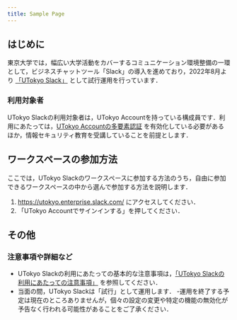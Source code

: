 ```yaml
---
title: Sample Page
---
```


## はじめに

東京大学では，幅広い大学活動をカバーするコミュニケーション環境整備の一環として，ビジネスチャットツール「Slack」の導入を進めており，2022年8月より [「UTokyo Slack」](https://utelecon.adm.u-tokyo.ac.jp/slack/) として試行運用を行っています． 

### 利用対象者
UTokyo Slackの利用対象者は，UTokyo Accountを持っている構成員です．利用にあたっては，[UTokyo Accountの多要素認証](https://utelecon.adm.u-tokyo.ac.jp/utokyo_account/mfa/) を有効化している必要があるほか，情報セキュリティ教育を受講していることを前提とします．

## ワークスペースの参加方法
ここでは，UTokyo Slackのワークスペースに参加する方法のうち，自由に参加できるワークスペースの中から選んで参加する方法を説明します．

1. https://utokyo.enterprise.slack.com/ にアクセスしてください．
2. 「UTokyo Accountでサインインする」を押してください．

## その他
### 注意事項や詳細など
- UTokyo Slackの利用にあたっての基本的な注意事項は，[「UTokyo Slackの利用にあたっての注意事項」](https://utelecon.adm.u-tokyo.ac.jp/slack/terms) を参照してください．
- 当面の間，UTokyo Slackは「試行」として運用します．
  -運用を終了する予定は現在のところありませんが，個々の設定の変更や特定の機能の無効化が予告なく行われる可能性があることをご了承ください．
